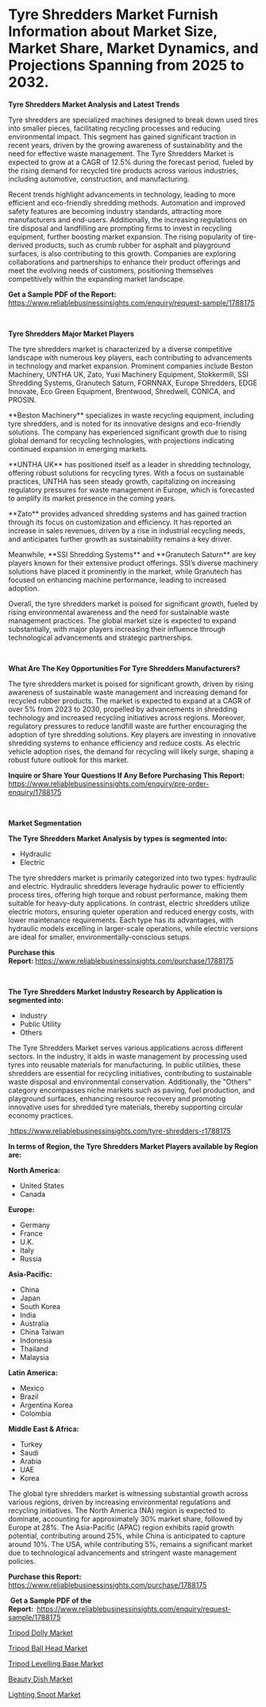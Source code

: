 <p><h1>Tyre Shredders Market Furnish Information about Market Size, Market Share, Market Dynamics, and Projections Spanning from 2025 to 2032.</h1></p><p><strong>Tyre Shredders Market Analysis and Latest Trends</strong></p>
<p><p>Tyre shredders are specialized machines designed to break down used tires into smaller pieces, facilitating recycling processes and reducing environmental impact. This segment has gained significant traction in recent years, driven by the growing awareness of sustainability and the need for effective waste management. The Tyre Shredders Market is expected to grow at a CAGR of 12.5% during the forecast period, fueled by the rising demand for recycled tire products across various industries, including automotive, construction, and manufacturing.</p><p>Recent trends highlight advancements in technology, leading to more efficient and eco-friendly shredding methods. Automation and improved safety features are becoming industry standards, attracting more manufacturers and end-users. Additionally, the increasing regulations on tire disposal and landfilling are prompting firms to invest in recycling equipment, further boosting market expansion. The rising popularity of tire-derived products, such as crumb rubber for asphalt and playground surfaces, is also contributing to this growth. Companies are exploring collaborations and partnerships to enhance their product offerings and meet the evolving needs of customers, positioning themselves competitively within the expanding market landscape.</p></p>
<p><strong>Get a Sample PDF of the Report:&nbsp;</strong> <a href="https://www.reliablebusinessinsights.com/enquiry/request-sample/1788175?utm_campaign=100&utm_medium=2&utm_source=Github&utm_content=ia&utm_term=22022025&utm_id=tyre-shredders">https://www.reliablebusinessinsights.com/enquiry/request-sample/1788175</a></p>
<p>&nbsp;</p>
<p><strong>Tyre Shredders Major Market Players</strong></p>
<p><p>The tyre shredders market is characterized by a diverse competitive landscape with numerous key players, each contributing to advancements in technology and market expansion. Prominent companies include Beston Machinery, UNTHA UK, Zato, Yuxi Machinery Equipment, Stokkermill, SSI Shredding Systems, Granutech Saturn, FORNNAX, Europe Shredders, EDGE Innovate, Eco Green Equipment, Brentwood, Shredwell, CONICA, and PROSIN.</p><p>**Beston Machinery** specializes in waste recycling equipment, including tyre shredders, and is noted for its innovative designs and eco-friendly solutions. The company has experienced significant growth due to rising global demand for recycling technologies, with projections indicating continued expansion in emerging markets.</p><p>**UNTHA UK** has positioned itself as a leader in shredding technology, offering robust solutions for recycling tyres. With a focus on sustainable practices, UNTHA has seen steady growth, capitalizing on increasing regulatory pressures for waste management in Europe, which is forecasted to amplify its market presence in the coming years.</p><p>**Zato** provides advanced shredding systems and has gained traction through its focus on customization and efficiency. It has reported an increase in sales revenues, driven by a rise in industrial recycling needs, and anticipates further growth as sustainability remains a key driver.</p><p>Meanwhile, **SSI Shredding Systems** and **Granutech Saturn** are key players known for their extensive product offerings. SSI’s diverse machinery solutions have placed it prominently in the market, while Granutech has focused on enhancing machine performance, leading to increased adoption.</p><p>Overall, the tyre shredders market is poised for significant growth, fueled by rising environmental awareness and the need for sustainable waste management practices. The global market size is expected to expand substantially, with major players increasing their influence through technological advancements and strategic partnerships.</p></p>
<p>&nbsp;</p>
<p><strong>What Are The Key Opportunities For Tyre Shredders Manufacturers?</strong></p>
<p><p>The tyre shredders market is poised for significant growth, driven by rising awareness of sustainable waste management and increasing demand for recycled rubber products. The market is expected to expand at a CAGR of over 5% from 2023 to 2030, propelled by advancements in shredding technology and increased recycling initiatives across regions. Moreover, regulatory pressures to reduce landfill waste are further encouraging the adoption of tyre shredding solutions. Key players are investing in innovative shredding systems to enhance efficiency and reduce costs. As electric vehicle adoption rises, the demand for recycling will likely surge, shaping a robust future outlook for this market.</p></p>
<p><strong>Inquire or Share Your Questions If Any Before Purchasing This Report:</strong> <a href="https://www.reliablebusinessinsights.com/enquiry/pre-order-enquiry/1788175?utm_campaign=100&utm_medium=2&utm_source=Github&utm_content=ia&utm_term=22022025&utm_id=tyre-shredders">https://www.reliablebusinessinsights.com/enquiry/pre-order-enquiry/1788175</a></p>
<p>&nbsp;</p>
<p><strong>Market Segmentation</strong></p>
<p><strong>The Tyre Shredders Market Analysis by types is segmented into:</strong></p>
<p><ul><li>Hydraulic</li><li>Electric</li></ul></p>
<p><p>The tyre shredders market is primarily categorized into two types: hydraulic and electric. Hydraulic shredders leverage hydraulic power to efficiently process tires, offering high torque and robust performance, making them suitable for heavy-duty applications. In contrast, electric shredders utilize electric motors, ensuring quieter operation and reduced energy costs, with lower maintenance requirements. Each type has its advantages, with hydraulic models excelling in larger-scale operations, while electric versions are ideal for smaller, environmentally-conscious setups.</p></p>
<p><strong>Purchase this Report:&nbsp;</strong><a href="https://www.reliablebusinessinsights.com/purchase/1788175?utm_campaign=100&utm_medium=2&utm_source=Github&utm_content=ia&utm_term=22022025&utm_id=tyre-shredders">https://www.reliablebusinessinsights.com/purchase/1788175</a></p>
<p>&nbsp;</p>
<p><strong>The Tyre Shredders Market Industry Research by Application is segmented into:</strong></p>
<p><ul><li>Industry</li><li>Public Utility</li><li>Others</li></ul></p>
<p><p>The Tyre Shredders Market serves various applications across different sectors. In the industry, it aids in waste management by processing used tyres into reusable materials for manufacturing. In public utilities, these shredders are essential for recycling initiatives, contributing to sustainable waste disposal and environmental conservation. Additionally, the "Others" category encompasses niche markets such as paving, fuel production, and playground surfaces, enhancing resource recovery and promoting innovative uses for shredded tyre materials, thereby supporting circular economy practices.</p></p>
<p><a href="https://www.reliablebusinessinsights.com/tyre-shredders-r1788175?utm_campaign=100&utm_medium=2&utm_source=Github&utm_content=ia&utm_term=22022025&utm_id=tyre-shredders">&nbsp;https://www.reliablebusinessinsights.com/tyre-shredders-r1788175</a></p>
<p><strong>In terms of Region, the Tyre Shredders Market Players available by Region are:</strong></p>
<p>
    <p> <strong> North America: </strong>
        <ul>
            <li>United States</li>
            <li>Canada</li>
        </ul>
        </p> 
    <p> <strong> Europe: </strong>
        <ul>
            <li>Germany</li>
            <li>France</li>
            <li>U.K.</li>
            <li>Italy</li>
            <li>Russia</li>
        </ul>
        </p> 
    <p> <strong> Asia-Pacific: </strong>
        <ul>
            <li>China</li>
            <li>Japan</li>
            <li>South Korea</li>
            <li>India</li>
            <li>Australia</li>
            <li>China Taiwan</li>
            <li>Indonesia</li>
            <li>Thailand</li>
            <li>Malaysia</li>
        </ul>
        </p> 
    <p> <strong> Latin America: </strong>
        <ul>
            <li>Mexico</li>
            <li>Brazil</li>
            <li>Argentina Korea</li>
            <li>Colombia</li>
        </ul>
        </p> 
    <p> <strong> Middle East & Africa: </strong>
        <ul>
            <li>Turkey</li>
            <li>Saudi</li>
            <li>Arabia</li>
            <li>UAE</li>
            <li>Korea</li>
        </ul>
    </p>
    </p>
<p><p>The global tyre shredders market is witnessing substantial growth across various regions, driven by increasing environmental regulations and recycling initiatives. The North America (NA) region is expected to dominate, accounting for approximately 30% market share, followed by Europe at 28%. The Asia-Pacific (APAC) region exhibits rapid growth potential, contributing around 25%, while China is anticipated to capture around 10%. The USA, while contributing 5%, remains a significant market due to technological advancements and stringent waste management policies.</p></p>
<p><strong>Purchase this Report: </strong><a href="https://www.reliablebusinessinsights.com/purchase/1788175?utm_campaign=100&utm_medium=2&utm_source=Github&utm_content=ia&utm_term=22022025&utm_id=tyre-shredders">https://www.reliablebusinessinsights.com/purchase/1788175</a></p>
<p>&nbsp;<strong>Get a Sample PDF of the Report:&nbsp;&nbsp;</strong><a href="https://www.reliablebusinessinsights.com/enquiry/request-sample/1788175?utm_campaign=100&utm_medium=2&utm_source=Github&utm_content=ia&utm_term=22022025&utm_id=tyre-shredders">https://www.reliablebusinessinsights.com/enquiry/request-sample/1788175</a></p>
<p><strong></strong></p>
<p><p><a href="https://github.com/mudgeadamsvx/Market-Research-Report-List-1/blob/main/tripod-dolly-market.md?utm_campaign=100&utm_medium=2&utm_source=Github&utm_content=ia&utm_term=22022025&utm_id=tyre-shredders">Tripod Dolly Market</a></p><p><a href="https://github.com/mqhayigurbaj/Market-Research-Report-List-1/blob/main/tripod-ball-head-market.md?utm_campaign=100&utm_medium=2&utm_source=Github&utm_content=ia&utm_term=22022025&utm_id=tyre-shredders">Tripod Ball Head Market</a></p><p><a href="https://github.com/shafriusizi/Market-Research-Report-List-1/blob/main/tripod-levelling-base-market.md?utm_campaign=100&utm_medium=2&utm_source=Github&utm_content=ia&utm_term=22022025&utm_id=tyre-shredders">Tripod Levelling Base Market</a></p><p><a href="https://github.com/kukolkasimo5/Market-Research-Report-List-1/blob/main/beauty-dish-market.md?utm_campaign=100&utm_medium=2&utm_source=Github&utm_content=ia&utm_term=22022025&utm_id=tyre-shredders">Beauty Dish Market</a></p><p><a href="https://github.com/beyeagamizjp/Market-Research-Report-List-1/blob/main/lighting-snoot-market.md?utm_campaign=100&utm_medium=2&utm_source=Github&utm_content=ia&utm_term=22022025&utm_id=tyre-shredders">Lighting Snoot Market</a></p></p>